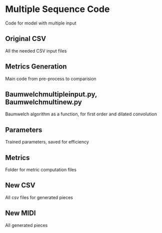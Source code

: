 # Multiple Sequence Code

Code for model with multiple input
 
## Original CSV

All the needed CSV input files

## Metrics Generation

Main code from pre-process to comparision

## Baumwelchmultipleinput.py, Baumwelchmultinew.py

Baumwelch algorithm as a function, for first order and dilated convolution

## Parameters

Trained parameters, saved for efficiency

## Metrics

Folder for metric computation files

## New CSV

All csv files for generated pieces

## New MIDI

All generated pieces
